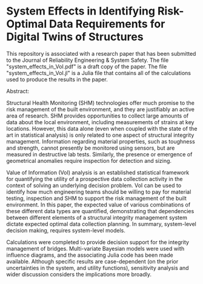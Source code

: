 # System Effects in Identifying Risk-Optimal Data Requirements for Digital Twins of Structures

This repository is associated with a research paper that has been submitted to the Journal of Reliability Engineering & System Safety.
The file "system_effects_in_VoI.pdf" is a draft copy of the paper.
The file "system_effects_in_VoI.jl" is a Julia file that contains all of the calculations used to produce the results in the paper. 
 
Abstract:

Structural Health Monitoring (SHM) technologies offer much promise to the risk management of the built environment, and they are justifiably an active area of research. SHM provides opportunities to collect large amounts of data about the local environment, including measurements of strains at key locations. However, this data alone (even when coupled with the state of the art in statistical analysis) is only related to one aspect of structural integrity management. Information regarding material properties, such as toughness and strength, cannot presently be monitored using sensors, but are measured in destructive lab tests. Similarly, the presence or emergence of geometrical anomalies require inspection for detection and sizing.

Value of Information (VoI) analysis is an established statistical framework for quantifying the utility of a prospective data collection activity in the context of solving an underlying decision problem. VoI can be used to identify how much engineering teams should be willing to pay for material testing, inspection and SHM to support the risk management of the built environment. In this paper, the expected value of various combinations of these different data types are quantified, demonstrating that dependencies between different elements of a structural integrity management system dictate expected optimal data collection planning. In summary, system-level decision making, requires system-level models.

Calculations were completed to provide decision support for the integrity management of bridges. Multi-variate Bayesian models were used with influence diagrams, and the associating Julia code has been made available. Although specific results are case-dependent (on the prior uncertainties in the system, and utility functions), sensitivity analysis and wider discussion considers the implications more broadly.
